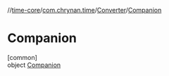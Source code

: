 //[time-core](../../../../index.md)/[com.chrynan.time](../../index.md)/[Converter](../index.md)/[Companion](index.md)

# Companion

[common]\
object [Companion](index.md)
